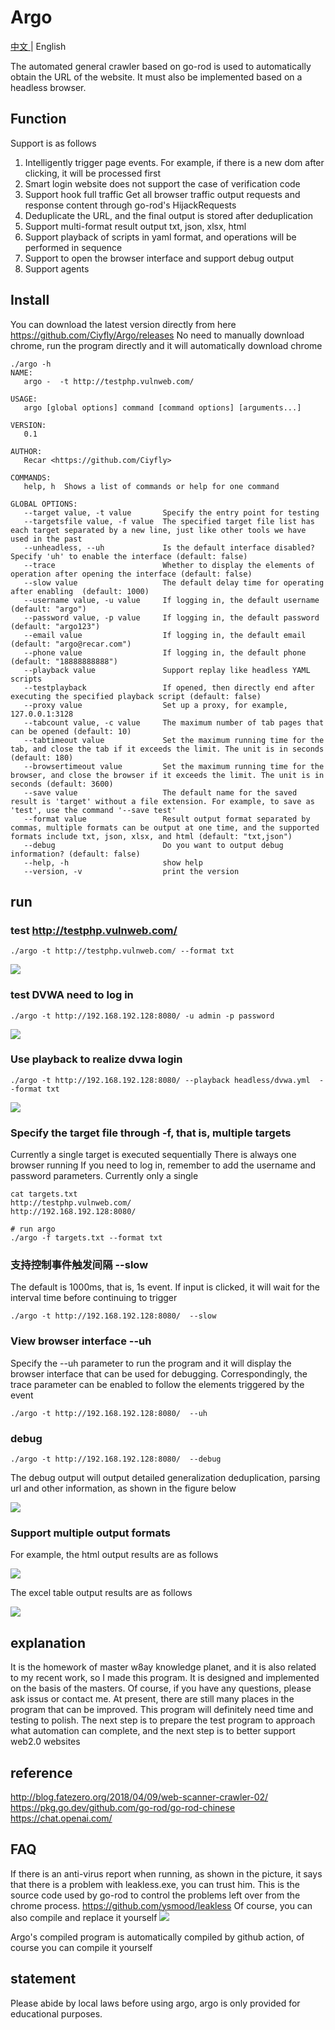 # Argo

[中文 ](./README.md) | English 

The automated general crawler based on go-rod is used to automatically obtain the URL of the website. It must also be implemented based on a headless browser.

## Function
Support is as follows
1. Intelligently trigger page events. For example, if there is a new dom after clicking, it will be processed first
2. Smart login website does not support the case of verification code
3. Support hook full traffic Get all browser traffic output requests and response content through go-rod's HijackRequests
4. Deduplicate the URL, and the final output is stored after deduplication
5. Support multi-format result output txt, json, xlsx, html
6. Support playback of scripts in yaml format, and operations will be performed in sequence
7. Support to open the browser interface and support debug output
8. Support agents


## Install

You can download the latest version directly from here https://github.com/Ciyfly/Argo/releases
No need to manually download chrome, run the program directly and it will automatically download chrome

```shell
./argo -h
NAME:
   argo -  -t http://testphp.vulnweb.com/

USAGE:
   argo [global options] command [command options] [arguments...]

VERSION:
   0.1

AUTHOR:
   Recar <https://github.com/Ciyfly>

COMMANDS:
   help, h  Shows a list of commands or help for one command

GLOBAL OPTIONS:
   --target value, -t value       Specify the entry point for testing
   --targetsfile value, -f value  The specified target file list has each target separated by a new line, just like other tools we have used in the past
   --unheadless, --uh             Is the default interface disabled? Specify 'uh' to enable the interface (default: false)
   --trace                        Whether to display the elements of operation after opening the interface (default: false)
   --slow value                   The default delay time for operating after enabling  (default: 1000)
   --username value, -u value     If logging in, the default username  (default: "argo")
   --password value, -p value     If logging in, the default password (default: "argo123")
   --email value                  If logging in, the default email (default: "argo@recar.com")
   --phone value                  If logging in, the default phone (default: "18888888888")
   --playback value               Support replay like headless YAML scripts
   --testplayback                 If opened, then directly end after executing the specified playback script (default: false)
   --proxy value                  Set up a proxy, for example, 127.0.0.1:3128
   --tabcount value, -c value     The maximum number of tab pages that can be opened (default: 10)
   --tabtimeout value             Set the maximum running time for the tab, and close the tab if it exceeds the limit. The unit is in seconds (default: 180)
   --browsertimeout value         Set the maximum running time for the browser, and close the browser if it exceeds the limit. The unit is in seconds (default: 3600)
   --save value                   The default name for the saved result is 'target' without a file extension. For example, to save as 'test', use the command '--save test'
   --format value                 Result output format separated by commas, multiple formats can be output at one time, and the supported formats include txt, json, xlsx, and html (default: "txt,json")
   --debug                        Do you want to output debug information? (default: false)
   --help, -h                     show help
   --version, -v                  print the version
```

## run

### test http://testphp.vulnweb.com/

```shell
./argo -t http://testphp.vulnweb.com/ --format txt 
```

![](imgs/vulnweb.gif)

### test DVWA need to log in

```shell
./argo -t http://192.168.192.128:8080/ -u admin -p password
```

![](imgs/dvwa.gif)

### Use playback to realize dvwa login

```shell
./argo -t http://192.168.192.128:8080/ --playback headless/dvwa.yml  --format txt
```
![](imgs/playback.gif)


### Specify the target file through -f, that is, multiple targets

Currently a single target is executed sequentially There is always one browser running
If you need to log in, remember to add the username and password parameters. Currently only a single

```shell
cat targets.txt
http://testphp.vulnweb.com/
http://192.168.192.128:8080/

# run argo
./argo -f targets.txt --format txt
```


### 支持控制事件触发间隔 --slow
The default is 1000ms, that is, 1s event. If input is clicked, it will wait for the interval time before continuing to trigger

```shell
./argo -t http://192.168.192.128:8080/  --slow 
```

### View browser interface --uh

Specify the --uh parameter to run the program and it will display the browser interface that can be used for debugging. Correspondingly, the trace parameter can be enabled to follow the elements triggered by the event

```shell
./argo -t http://192.168.192.128:8080/  --uh
```

### debug 

```shell
./argo -t http://192.168.192.128:8080/  --debug
```

The debug output will output detailed generalization deduplication, parsing url and other information, as shown in the figure below

![](imgs/debug.jpg)


### Support multiple output formats
For example, the html output results are as follows

![](imgs/result_html.jpg)

The excel table output results are as follows

![](imgs/result_excel.jpg)




## explanation

It is the homework of master w8ay knowledge planet, and it is also related to my recent work, so I made this program. It is designed and implemented on the basis of the masters. Of course, if you have any questions, please ask issus or contact me.
At present, there are still many places in the program that can be improved. This program will definitely need time and testing to polish. The next step is to prepare the test program to approach what automation can complete, and the next step is to better support web2.0 websites


## reference

http://blog.fatezero.org/2018/04/09/web-scanner-crawler-02/  
https://pkg.go.dev/github.com/go-rod/go-rod-chinese  
https://chat.openai.com/  

## FAQ 

If there is an anti-virus report when running, as shown in the picture, it says that there is a problem with leakless.exe, you can trust him. This is the source code used by go-rod to control the problems left over from the chrome process. https://github.com/ysmood/leakless Of course, you can also compile and replace it yourself
![](imgs/leakless.png)

Argo's compiled program is automatically compiled by github action, of course you can compile it yourself

## statement

Please abide by local laws before using argo, argo is only provided for educational purposes.